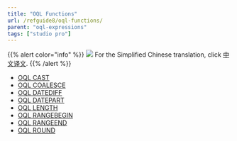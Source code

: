 ```yaml
---
title: "OQL Functions"
url: /refguide8/oql-functions/
parent: "oql-expressions"
tags: ["studio pro"]
---
```


{{% alert color="info" %}}
<img src="/attachments/china.png" style="display: inline-block; margin: 0" /> For the Simplified Chinese translation, click [中文译文](https://cdn.mendix.tencent-cloud.com/documentation/refguide8/oql-functions.pdf).
{{% /alert %}}

*   [OQL CAST](/refguide8/oql-cast/)
*   [OQL COALESCE](/refguide8/oql-coalesce/)
*   [OQL DATEDIFF](/refguide8/oql-datediff/)
*   [OQL DATEPART](/refguide8/oql-datepart/)
*   [OQL LENGTH](/refguide8/oql-length/)
*   [OQL RANGEBEGIN](/refguide8/oql-rangebegin/)
*   [OQL RANGEEND](/refguide8/oql-rangeend/)
*   [OQL ROUND](/refguide8/oql-round/)
